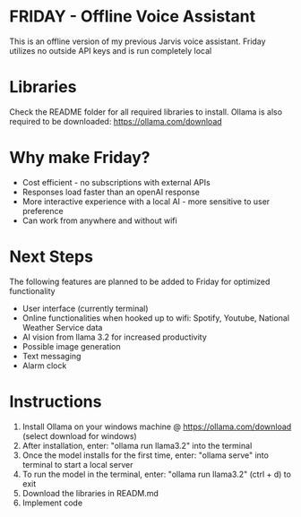 # FRIDAY - Offline Voice Assistant
This is an offline version of my previous Jarvis voice assistant. 
Friday utilizes no outside API keys and is run completely local

# Libraries
Check the README folder for all required libraries to install. 
Ollama is also required to be downloaded: https://ollama.com/download


# Why make Friday?

- Cost efficient - no subscriptions with external APIs
- Responses load faster than an openAI response
- More interactive experience with a local AI - more sensitive to user preference
- Can work from anywhere and without wifi

# Next Steps
The following features are planned to be added to Friday for optimized functionality

- User interface (currently terminal)
- Online functionalities when hooked up to wifi: Spotify, Youtube, National Weather Service data
- AI vision from llama 3.2 for increased productivity
- Possible image generation
- Text messaging
- Alarm clock

# Instructions
1. Install Ollama on your windows machine @ https://ollama.com/download (select download for windows)
2. After installation, enter: "ollama run llama3.2" into the terminal
3. Once the model installs for the first time, enter: "ollama serve" into terminal to start a local server
4. To run the model in the terminal, enter: "ollama run llama3.2" (ctrl + d) to exit
5. Download the libraries in READM.md
6. Implement code